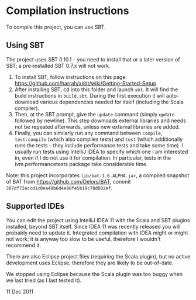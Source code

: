 # Compilation instructions
To compile this project, you can use SBT.

## Using SBT
The project uses SBT 0.10.1 - you need to install that or a later version of SBT; a pre-installed SBT 0.7.x will not work.

1) To install SBT, follow instructions on this page:
  <https://github.com/harrah/xsbt/wiki/Getting-Started-Setup>
2) After installing SBT, cd into this folder and launch `sbt`. It will find the build instructions in `build.sbt`. During the first execution it will auto-download various dependencies needed for itself (including the Scala compiler).
3) Then, at the SBT prompt, give the `update` command (simply `update` followed by newline). This step downloads external libraries and needs not be repeated afterwards, unless new external libraries are added.
4) Finally, you can similarly run any command between `compile`, `test:compile` (which also compiles tests) and `test` (which additionally _runs_ the tests - they include performance tests and take some time). I usually run tests using IntelliJ IDEA to specify which one I am interested in, even if I do not use it for compilation.
In particular, tests in the ivm.performancetests package take considerable time.

Note: this project incorporates `lib/bat-1.6.ALPHA.jar`, a compiled snapshot of
BAT from <https://github.com/Delors/BAT>, commit
`307df72accd1c0ea48b6d4e98fe5b19c78d082ef`.

## Supported IDEs
You can edit the project using IntelliJ IDEA 11 with the Scala and SBT plugins
installed, beyond SBT itself.
Since IDEA 11 was recently released you will probably need to update it.
Integrated compilation with IDEA might or might not work; it is anyway too slow
to be useful, therefore I wouldn't recommend it.

There are also Eclipse project files (requiring the Scala plugin), but no active
development uses Eclipse, therefore they are likely to be out-of-date.

We stopped using Eclipse because the Scala plugin was too buggy when we last
tried (as I last tested it).


11 Dec 2011
